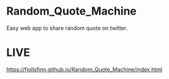 # Random_Quote_Machine
Easy web app to share random quote on twitter.
# LIVE
https://fjollsfinn.github.io/Random_Quote_Machine/index.html